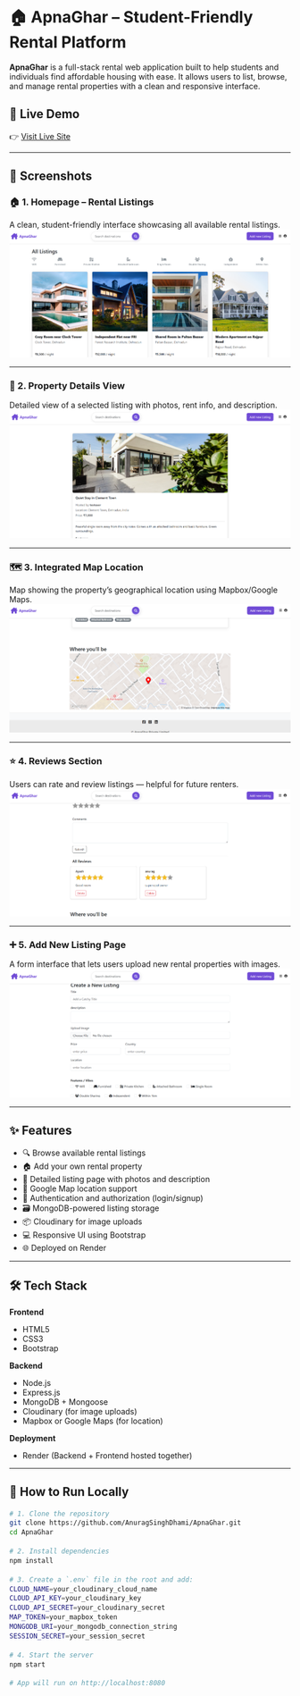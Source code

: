 # 🏠 ApnaGhar – Student-Friendly Rental Platform

**ApnaGhar** is a full-stack rental web application built to help students and individuals find affordable housing with ease. It allows users to list, browse, and manage rental properties with a clean and responsive interface.

## 🔗 Live Demo

👉 [Visit Live Site](https://apnaghar-7qbd.onrender.com/listings)


---

## 📸 Screenshots

### 🏠 1. Homepage – Rental Listings
A clean, student-friendly interface showcasing all available rental listings.  
![Homepage](./public/images/Screenshot%202025-07-17%20235902.png)

---

### 📄 2. Property Details View
Detailed view of a selected listing with photos, rent info, and description.  
![Show Listing](./public/images/Screenshot%202025-07-17%20235931.png)

---

### 🗺️ 3. Integrated Map Location
Map showing the property’s geographical location using Mapbox/Google Maps.  
![Map View](./public/images/Screenshot%202025-07-17%20235952.png)

---

### ⭐ 4. Reviews Section
Users can rate and review listings — helpful for future renters.  
![Review Section](./public/images/Screenshot%202025-07-18%20000208.png)

---

### ➕ 5. Add New Listing Page
A form interface that lets users upload new rental properties with images.  
![Add Listing](./public/images/Screenshot%202025-07-18%20000120.png)



---

## ✨ Features

- 🔍 Browse available rental listings
- 🏠 Add your own rental property
- 🧾 Detailed listing page with photos and description
- 🧭 Google Map location support
- 🔐 Authentication and authorization (login/signup)
- 🗃️ MongoDB-powered listing storage
- 📦 Cloudinary for image uploads
- 💻 Responsive UI using Bootstrap
- 🌐 Deployed on Render

---

## 🛠️ Tech Stack

**Frontend**  
- HTML5  
- CSS3  
- Bootstrap

**Backend**  
- Node.js  
- Express.js  
- MongoDB + Mongoose  
- Cloudinary (for image uploads)  
- Mapbox or Google Maps (for location)

**Deployment**  
- Render (Backend + Frontend hosted together)

---

## 🚀 How to Run Locally

```bash
# 1. Clone the repository
git clone https://github.com/AnuragSinghDhami/ApnaGhar.git
cd ApnaGhar

# 2. Install dependencies
npm install

# 3. Create a `.env` file in the root and add:
CLOUD_NAME=your_cloudinary_cloud_name
CLOUD_API_KEY=your_cloudinary_key
CLOUD_API_SECRET=your_cloudinary_secret
MAP_TOKEN=your_mapbox_token
MONGODB_URI=your_mongodb_connection_string
SESSION_SECRET=your_session_secret

# 4. Start the server
npm start

# App will run on http://localhost:8080
